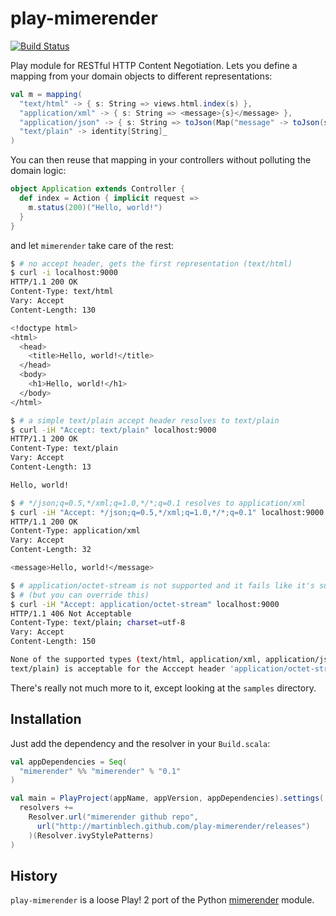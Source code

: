 play-mimerender
===============

[![Build Status](https://secure.travis-ci.org/martinblech/play-mimerender.png)](http://travis-ci.org/martinblech/play-mimerender)

Play module for RESTful HTTP Content Negotiation. Lets you define a mapping from
your domain objects to different representations:

```scala
val m = mapping(
  "text/html" -> { s: String => views.html.index(s) },
  "application/xml" -> { s: String => <message>{s}</message> },
  "application/json" -> { s: String => toJson(Map("message" -> toJson(s))) },
  "text/plain" -> identity[String]_
)
```

You can then reuse that mapping in your controllers without polluting the domain
logic:

```scala
object Application extends Controller {
  def index = Action { implicit request =>
    m.status(200)("Hello, world!")
  }
}
```

and let `mimerender` take care of the rest:

```sh
$ # no accept header, gets the first representation (text/html)
$ curl -i localhost:9000
HTTP/1.1 200 OK
Content-Type: text/html
Vary: Accept
Content-Length: 130

<!doctype html>
<html>
  <head>
    <title>Hello, world!</title>
  </head>
  <body>
    <h1>Hello, world!</h1>
  </body>
</html>

$ # a simple text/plain accept header resolves to text/plain
$ curl -iH "Accept: text/plain" localhost:9000
HTTP/1.1 200 OK
Content-Type: text/plain
Vary: Accept
Content-Length: 13

Hello, world!

$ # */json;q=0.5,*/xml;q=1.0,*/*;q=0.1 resolves to application/xml
$ curl -iH "Accept: */json;q=0.5,*/xml;q=1.0,*/*;q=0.1" localhost:9000
HTTP/1.1 200 OK
Content-Type: application/xml
Vary: Accept
Content-Length: 32

<message>Hello, world!</message>

$ # application/octet-stream is not supported and it fails like it's supposed to
$ # (but you can override this)
$ curl -iH "Accept: application/octet-stream" localhost:9000
HTTP/1.1 406 Not Acceptable
Content-Type: text/plain; charset=utf-8
Vary: Accept
Content-Length: 150

None of the supported types (text/html, application/xml, application/json,
text/plain) is acceptable for the Acccept header 'application/octet-stream'
```

There's really not much more to it, except looking at the `samples` directory.

Installation
------------

Just add the dependency and the resolver in your `Build.scala`:

```scala
val appDependencies = Seq(
  "mimerender" %% "mimerender" % "0.1"
)

val main = PlayProject(appName, appVersion, appDependencies).settings(
  resolvers +=
    Resolver.url("mimerender github repo",
      url("http://martinblech.github.com/play-mimerender/releases")
    )(Resolver.ivyStylePatterns)
)
```

History
-------

`play-mimerender` is a loose Play! 2 port of the Python
[mimerender](http://github.com/martinblech/play-mimerender) module.
